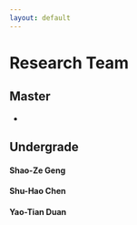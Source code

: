 ```yaml
---
layout: default
---
```


# Research Team

## Master

* 

## Undergrade

#### Shao-Ze Geng

#### Shu-Hao Chen

#### Yao-Tian Duan